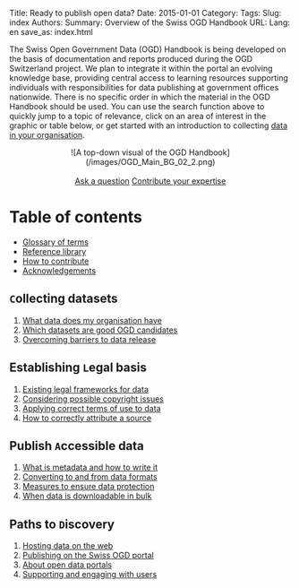 Title: Ready to publish open data?
Date: 2015-01-01
Category:
Tags:
Slug: index
Authors:
Summary: Overview of the Swiss OGD Handbook
URL:
Lang: en
save_as: index.html


The Swiss Open Government Data (OGD) Handbook is being developed on the basis of documentation and reports produced during the OGD Switzerland project. We plan to integrate it within the portal an evolving knowledge base, providing central access to learning resources supporting individuals with responsibilities for data publishing at government offices nationwide.
There is no specific order in which the material in the OGD Handbook should be used. You can use the search function above to quickly jump to a topic of relevance, click on an area of interest in the graphic or table below, or get started with an introduction to collecting [data in your organisation](/handbook/inventory).

<center>
![A top-down visual of the OGD Handbook](/images/OGD_Main_BG_02_2.png)
</center>

<br>

<center>
<!-- <a class="btn btn-primary btn-large" href="#contents">Table of contents »</a> -->
<a class="btn btn-success" href="/en/contact" role="button">Ask a question</a>
<!--<a class="btn btn-warning btn-large" href="#" disabled>Download as PDF</a>-->
<a class="btn btn-info btn-large" href="http://www.ogdhandbook.ch#survey">Contribute your expertise</a>
</center>

<a name="contents"></a>
<!-- # <i class="fa fa-book fa-sm" style="font-size: 1em; color:#009688"></i>  -->
# Table of contents

- [Glossary of terms](/library/glossary)
- [Reference library](/library/references)
- [How to contribute](/pages/howto)
- [Acknowledgements](/pages/thanks)

## ``C``ollecting datasets

1. [What data does my organisation have](/collect/inventory)
1. [Which datasets are good OGD candidates](/collect/criteria)
1. [Overcoming barriers to data release](/collect/barriers)

## Establishing ``L``egal basis

1. [Existing legal frameworks for data](/legal/legal)
1. [Considering possible copyright issues](/legal/copyright)
1. [Applying correct terms of use to data](/legal/terms)
1. [How to correctly attribute a source](/legal/attribution)

## Publish ``A``ccessible data

1. [What is metadata and how to write it](/publish/metadata)
1. [Converting to and from data formats](/publish/formats)
1. [Measures to ensure data protection](/publish/privacy)
1. [When data is downloadable in bulk](/publish/bulk)

## Paths to ``D``iscovery

1. [Hosting data on the web](/discover/hosting)
1. [Publishing on the Swiss OGD portal](/discover/ch-ogd)
1. [About open data portals](/discover/ogd-portals)
1. [Supporting and engaging with users](/discover/support)
